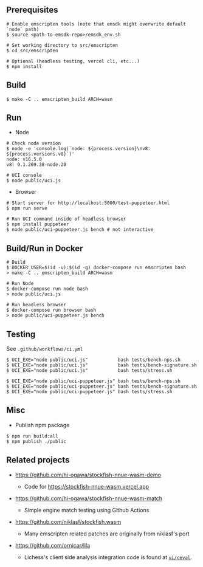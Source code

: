 ## Prerequisites

```
# Enable emscripten tools (note that emsdk might overwrite default `node` path)
$ source <path-to-emsdk-repo>/emsdk_env.sh

# Set working directory to src/emscripten
$ cd src/emscripten

# Optional (headless testing, vercel cli, etc...)
$ npm install
```

## Build

```
$ make -C .. emscripten_build ARCH=wasm
```

## Run

- Node

```
# Check node version
$ node -e 'console.log(`node: ${process.version}\nv8: ${process.versions.v8}`)'
node: v16.5.0
v8: 9.1.269.38-node.20

# UCI console
$ node public/uci.js
```

- Browser

```
# Start server for http://localhost:5000/test-puppeteer.html
$ npm run serve

# Run UCI command inside of headless browser
$ npm install puppeteer
$ node public/uci-puppeteer.js bench # not interactive
```

## Build/Run in Docker

```
# Build
$ DOCKER_USER=$(id -u):$(id -g) docker-compose run emscripten bash
> make -C .. emscripten_build ARCH=wasm

# Run Node
$ docker-compose run node bash
> node public/uci.js

# Run headless browser
$ docker-compose run browser bash
> node public/uci-puppeteer.js bench
```

## Testing

See `.github/workflows/ci.yml`

```
$ UCI_EXE="node public/uci.js"           bash tests/bench-nps.sh
$ UCI_EXE="node public/uci.js"           bash tests/bench-signature.sh
$ UCI_EXE="node public/uci.js"           bash tests/stress.sh

$ UCI_EXE="node public/uci-puppeteer.js" bash tests/bench-nps.sh
$ UCI_EXE="node public/uci-puppeteer.js" bash tests/bench-signature.sh
$ UCI_EXE="node public/uci-puppeteer.js" bash tests/stress.sh
```

## Misc

- Publish npm package

```
$ npm run build:all
$ npm publish ./public
```

## Related projects

- https://github.com/hi-ogawa/stockfish-nnue-wasm-demo

  - Code for https://stockfish-nnue-wasm.vercel.app

- https://github.com/hi-ogawa/stockfish-nnue-wasm-match

  - Simple engine match testing using Github Actions

- https://github.com/niklasf/stockfish.wasm

  - Many emscripten related patches are originally from niklasf's port

- https://github.com/ornicar/lila

  - Lichess's client side analysis integration code is found at [`ui/ceval`](https://github.com/ornicar/lila/blob/master/ui/ceval/src/ctrl.ts).
